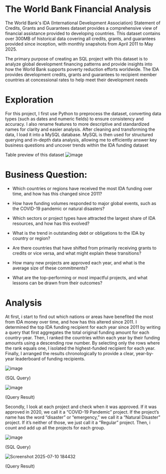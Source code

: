 # The World Bank Financial Analysis
The World Bank's IDA (International Development Association) Statement of Credits, Grants and Guarantees dataset provides a comprehensive view of financial assistance provided to developing countries. This dataset contains over 300MB of historical data covering all credits, grants, and guarantees provided since inception, with monthly snapshots from April 2011 to May 2025.

The primary purpose of creating an SQL project with this dataset is to analyze global development financing patterns and provide insights into how the World Bank supports poverty reduction efforts worldwide. The IDA provides development credits, grants and guarantees to recipient member countries at concessional rates to help meet their development needs

# Exploration 
For this project, I first use Python to preprocess the dataset, converting data types (such as dates and numeric fields) to ensure consistency and accuracy. I also rename features to more descriptive and standardized names for clarity and easier analysis. After cleaning and transforming the data, I load it into a MySQL database. MySQL is then used for structured querying and in-depth data analysis, allowing me to efficiently answer key business questions and uncover trends within the IDA funding dataset

Table preview of this dataset
![image](https://github.com/user-attachments/assets/ff55cc0e-f7d9-4140-9c4f-a579f5cd56a0)

# Business Question: 
- Which countries or regions have received the most IDA funding over time, and how has this changed since 2011?

- How have funding volumes responded to major global events, such as the COVID-19 pandemic or natural disasters?

- Which sectors or project types have attracted the largest share of IDA resources, and how has this evolved?

- What is the trend in outstanding debt or obligations to the IDA by country or region?

- Are there countries that have shifted from primarily receiving grants to credits or vice versa, and what might explain these transitions?

- How many new projects are approved each year, and what is the average size of these commitments?

- What are the top-performing or most impactful projects, and what lessons can be drawn from their outcomes?

# Analysis 

At first, i start to find out which nations or areas have benefited the most from IDA money over time, and how has this altered since 2011. I determined the top IDA funding recipient for each year since 2011 by writing a query that first aggregates the total original funding amount for each country-year. Then, I ranked the countries within each year by their funding amounts using a descending row number. By selecting only the rows where the rank equals one, I isolated the highest-funded recipient for each year. Finally, I arranged the results chronologically to provide a clear, year-by-year leaderboard of funding recipients.

![image](https://github.com/user-attachments/assets/7ed433fc-88a5-4808-981a-79b5aaefa8d2)


(SQL Query)


![image](https://github.com/user-attachments/assets/a8e67874-71f7-4c95-94ab-9aaf6d45c1b6)

(Query Result)

Secondly, I look at each project and check when it was approved. If it was approved in 2020, we call it a “COVID-19 Pandemic” project. If the project’s name has the word “disaster” or “emergency,” we call it a “Natural Disaster” project. If it’s neither of those, we just call it a “Regular” project. Then, i count and add up all the projects for each group.

![image](https://github.com/user-attachments/assets/f1f9b4ed-e682-439a-8191-e40381db8f0b)


(SQL Query)


![Screenshot 2025-07-10 184432](https://github.com/user-attachments/assets/7b567a1d-9087-4781-8d95-331aa3b4fc4d)


(Query Result)









      

